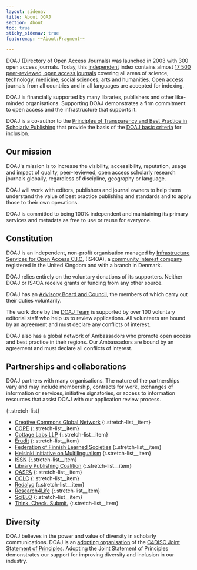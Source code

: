 ```yaml
---
layout: sidenav
title: About DOAJ
section: About
toc: true
sticky_sidenav: true
featuremap: ~~About:Fragment~~

---
```


DOAJ (Directory of Open Access Journals) was launched in 2003 with 300 open access journals. Today, this [independent](https://blog.doaj.org/2018/11/07/doaj-independence-and-the-importance-of-impartiality/) index contains almost [17 500 peer-reviewed, open access journals](/search/journals) covering all areas of science, technology, medicine, social sciences, arts and humanities. Open access journals from all countries and in all languages are accepted for indexing.

DOAJ is financially supported by many libraries, publishers and other like-minded organisations. Supporting DOAJ demonstrates a firm commitment to open access and the infrastructure that supports it.

DOAJ is a co-author to the [Principles of Transparency and Best Practice in Scholarly Publishing](/apply/transparency) that provide the basis of the [DOAJ basic criteria](/apply/guide) for inclusion.

## Our mission

DOAJ's mission is to increase the visibility, accessibility, reputation, usage and impact of quality, peer-reviewed, open access scholarly research journals globally, regardless of discipline, geography or language. 

DOAJ will work with editors, publishers and journal owners to help them understand the value of best practice publishing and standards and to apply those to their own operations. 

DOAJ is committed to being 100% independent and maintaining its primary services and metadata as free to use or reuse for everyone.

## Constitution

DOAJ is an independent, non-profit organisation managed by [Infrastructure Services for Open Access C.I.C.](https://is4oa.org/) (IS4OA), a  [community interest company](https://en.wikipedia.org/wiki/Community_interest_company) registered in the United Kingdom and with a branch in Denmark. 

DOAJ relies entirely on the voluntary donations of its supporters. Neither DOAJ or IS4OA receive grants or funding from any other source.

DOAJ has an [Advisory Board and Council](/about/advisory-board-council), the members of which carry out their duties voluntarily.

The work done by the [DOAJ Team](/about/team/) is supported by over 100 voluntary editorial staff who help us to review applications. All volunteers are bound by an agreement and must declare any conflicts of interest.

DOAJ also has a global network of Ambassadors who promote open access and best practice in their regions. Our Ambassadors are bound by an agreement and must declare all conflicts of interest.

## Partnerships and collaborations

DOAJ partners with many organisations. The nature of the partnerships vary and may include membership, contracts for work, exchanges of information or services, initiative signatories, or access to information resources that assist DOAJ with our application review process.

{:.stretch-list}
+ [Creative Commons Global Network](https://network.creativecommons.org/)
  {:.stretch-list__item} 
+ [COPE](https://publicationethics.org/)
  {:.stretch-list__item} 
+ [Cottage Labs LLP](https://cottagelabs.com/)
  {:.stretch-list__item} 
+ [Érudit](https://www.erudit.org/en/)
  {:.stretch-list__item} 
+ [Federation of Finnish Learned Societies](https://tsv.fi/en)
  {:.stretch-list__item} 
+ [Helsinki Initiative on Multilingualism](https://www.helsinki-initiative.org/)
  {:.stretch-list__item} 
+ [ISSN](https://www.issn.org/)
  {:.stretch-list__item} 
+ [Library Publishing Coalition](https://librarypublishing.org/)
  {:.stretch-list__item} 
+ [OASPA](https://oaspa.org/)
  {:.stretch-list__item} 
+ [OCLC](https://www.oclc.org/en/home.html)
  {:.stretch-list__item} 
+ [Redalyc](https://www.redalyc.org/)
  {:.stretch-list__item} 
+ [Research4Life](https://www.research4life.org/)
  {:.stretch-list__item} 
+ [SciELO](https://scielo.org/en/)
  {:.stretch-list__item} 
+ [Think. Check. Submit.](https://thinkchecksubmit.org/)
  {:.stretch-list__item} 

## Diversity

DOAJ believes in the power and value of diversity in scholarly communications. DOAJ is an [adopting organisation](https://c4disc.org/about/adopting-organizations/) of the [C4DISC Joint Statement of Principles](https://c4disc.org/principles/). Adopting the Joint Statement of Principles demonstrates our support for improving diversity and inclusion in our industry.
